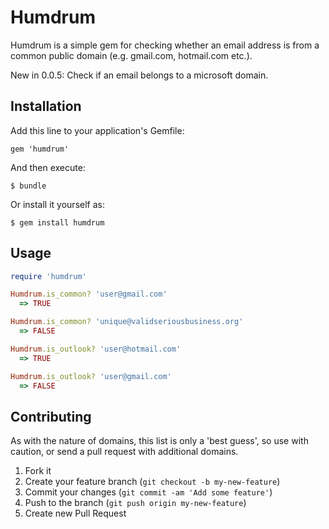 # Humdrum

Humdrum is a simple gem for checking whether an email address is from a common public domain (e.g. gmail.com, hotmail.com etc.). 

New in 0.0.5:  Check if an email belongs to a microsoft domain.

## Installation

Add this line to your application's Gemfile:

    gem 'humdrum'

And then execute:

    $ bundle

Or install it yourself as:

    $ gem install humdrum

## Usage

```ruby	
require 'humdrum'

Humdrum.is_common? 'user@gmail.com' 
  => TRUE

Humdrum.is_common? 'unique@validseriousbusiness.org' 
  => FALSE

Humdrum.is_outlook? 'user@hotmail.com'
  => TRUE

Humdrum.is_outlook? 'user@gmail.com'
  => FALSE
```

## Contributing

 As with the nature of domains, this list is only a 'best guess', so use with caution, or send a pull request with additional domains.

1. Fork it
2. Create your feature branch (`git checkout -b my-new-feature`)
3. Commit your changes (`git commit -am 'Add some feature'`)
4. Push to the branch (`git push origin my-new-feature`)
5. Create new Pull Request
